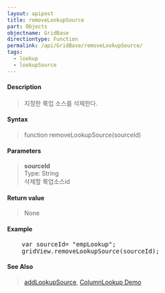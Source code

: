 ```yaml
---
layout: apipost
title: removeLookupSource
part: Objects
objectname: GridBase
directiontype: Function
permalink: /api/GridBase/removeLookupSource/
tags:
  - lookup
  - lookupSource
---
```



#### Description

> 지정한 룩업 소스를 삭제한다.

#### Syntax

> function removeLookupSource(sourceId)

#### Parameters

> **sourceId**  
> Type: String  
> 삭제할 룩업소스id  

#### Return value

> None

#### Example

<pre class="prettyprint">
    var sourceId= "empLookup";
    gridView.removeLookupSource(sourceId);
</pre>

#### See Also
> [addLookupSource](/api/GridBase/addLookupSource), [ColumnLookup Demo](http://demo.realgrid.com/Demo/ColumnLookup)